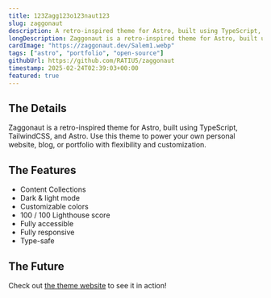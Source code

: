 ```yaml
---
title: 123Zagg123o123naut123
slug: zaggonaut
description: A retro-inspired theme for Astro, built using TypeScript, TailwindCSS, and Astro.
longDescription: Zaggonaut is a retro-inspired theme for Astro, built using TypeScript, TailwindCSS, and Astro.
cardImage: "https://zaggonaut.dev/Salem1.webp"
tags: ["astro", "portfolio", "open-source"]
githubUrl: https://github.com/RATIU5/zaggonaut
timestamp: 2025-02-24T02:39:03+00:00
featured: true
---
```


## The Details

Zaggonaut is a retro-inspired theme for Astro, built using TypeScript, TailwindCSS, and Astro. Use this theme to power your own personal website, blog, or portfolio with flexibility and customization.

## The Features

- Content Collections
- Dark & light mode
- Customizable colors
- 100 / 100 Lighthouse score
- Fully accessible
- Fully responsive
- Type-safe

## The Future

Check out [the theme website](https://zaggonaut.dev) to see it in action!